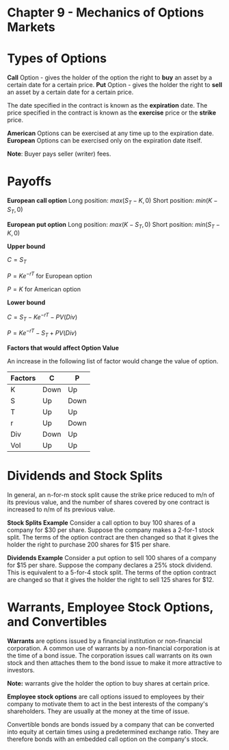 # Chapter 9 - Mechanics of Options Markets

Types of Options
================

**Call** Option - gives the holder of the option the right to **buy** an asset by a certain date for a certain price.
**Put** Option - gives the holder the right to **sell** an asset by a certain date for a certain price.

The date specified in the contract is known as the **expiration** date. The price specified in the contract is known as the **exercise** price or the **strike** price.

**American** Options can be exercised at any time up to the expiration date.
**European** Options can be exercised only on the expiration date itself.

**Note**: Buyer pays seller (writer) fees.

Payoffs
=======

**European call option**
Long position: $max(S_T - K, 0)$
Short position: $min(K - S_T, 0)$

**European put option**
Long position: $max(K - S_T, 0)$
Short position: $min(S_T - K, 0)$

**Upper bound**

$C = S_T$

$P = Ke^{-rT}$ for European option

$P = K$ for American option

**Lower bound**

$C = S_T - Ke^{-rT} - PV(Div)$

$P = Ke^{-rT} - S_T + PV(Div)$

**Factors that would affect Option Value**

An increase in the following list of factor would change the value of option.

|Factors|   C   |   P   |
|-------|-------|-------|
|   K   |  Down |   Up  |
|   S   |   Up  |  Down |
|   T   |   Up  |   Up  |
|   r   |   Up  |  Down |
|  Div  |  Down |   Up  |
|  Vol  |   Up  |   Up  |

Dividends and Stock Splits
==========================

In general,  an n-for-m stock split cause the strike price reduced to m/n of its previous value, and the number of shares covered by one contract is increased to n/m of its previous value.

**Stock Splits Example**
Consider a call option to buy 100 shares of a company for \$30 per share. Suppose the company makes a 2-for-1 stock split. The terms of the option contract are then
changed so that it gives the holder the right to purchase 200 shares for \$15 per share.

**Dividends Example**
Consider a put option to sell 100 shares of a company for \$15 per share. Suppose the company declares a 25\% stock dividend. This is equivalent to a 5-for-4 stock split. The terms of the option contract are changed so that it gives the holder the right to sell 125 shares for $12.

Warrants, Employee Stock Options, and Convertibles
==================================================

**Warrants** are options issued by a financial institution or non-financial corporation. A common use of warrants by a non-financial corporation is at the time of a bond issue. The corporation issues call warrants on its own stock and then attaches them to the bond issue to make it more attractive to investors.

**Note:** warrants give the holder the option to buy shares at certain price.

**Employee stock options** are call options issued to employees by their company to motivate them to act in the best interests of the company's shareholders. They are usually at the money at the time of issue.

Convertible bonds are bonds issued by a company that can be converted into equity at certain times using a predetermined exchange ratio. They are therefore bonds with an embedded call option on the company's stock.













